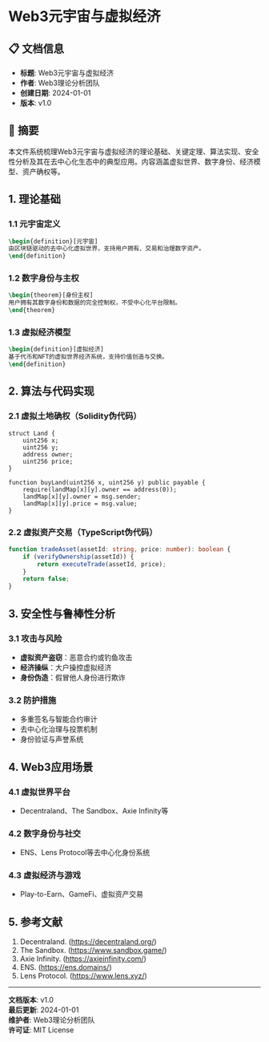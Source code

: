 # Web3元宇宙与虚拟经济

## 📋 文档信息

- **标题**: Web3元宇宙与虚拟经济
- **作者**: Web3理论分析团队
- **创建日期**: 2024-01-01
- **版本**: v1.0

## 📝 摘要

本文件系统梳理Web3元宇宙与虚拟经济的理论基础、关键定理、算法实现、安全性分析及其在去中心化生态中的典型应用。内容涵盖虚拟世界、数字身份、经济模型、资产确权等。

## 1. 理论基础

### 1.1 元宇宙定义

```latex
\begin{definition}[元宇宙]
由区块链驱动的去中心化虚拟世界，支持用户拥有、交易和治理数字资产。
\end{definition}
```

### 1.2 数字身份与主权

```latex
\begin{theorem}[身份主权]
用户拥有其数字身份和数据的完全控制权，不受中心化平台限制。
\end{theorem}
```

### 1.3 虚拟经济模型

```latex
\begin{definition}[虚拟经济]
基于代币和NFT的虚拟世界经济系统，支持价值创造与交换。
\end{definition}
```

## 2. 算法与代码实现

### 2.1 虚拟土地确权（Solidity伪代码）

```solidity
struct Land {
    uint256 x;
    uint256 y;
    address owner;
    uint256 price;
}

function buyLand(uint256 x, uint256 y) public payable {
    require(landMap[x][y].owner == address(0));
    landMap[x][y].owner = msg.sender;
    landMap[x][y].price = msg.value;
}
```

### 2.2 虚拟资产交易（TypeScript伪代码）

```typescript
function tradeAsset(assetId: string, price: number): boolean {
    if (verifyOwnership(assetId)) {
        return executeTrade(assetId, price);
    }
    return false;
}
```

## 3. 安全性与鲁棒性分析

### 3.1 攻击与风险

- **虚拟资产盗窃**：恶意合约或钓鱼攻击
- **经济操纵**：大户操控虚拟经济
- **身份伪造**：假冒他人身份进行欺诈

### 3.2 防护措施

- 多重签名与智能合约审计
- 去中心化治理与投票机制
- 身份验证与声誉系统

## 4. Web3应用场景

### 4.1 虚拟世界平台

- Decentraland、The Sandbox、Axie Infinity等

### 4.2 数字身份与社交

- ENS、Lens Protocol等去中心化身份系统

### 4.3 虚拟经济与游戏

- Play-to-Earn、GameFi、虚拟资产交易

## 5. 参考文献

1. Decentraland. (<https://decentraland.org/>)
2. The Sandbox. (<https://www.sandbox.game/>)
3. Axie Infinity. (<https://axieinfinity.com/>)
4. ENS. (<https://ens.domains/>)
5. Lens Protocol. (<https://www.lens.xyz/>)

---

**文档版本**: v1.0  
**最后更新**: 2024-01-01  
**维护者**: Web3理论分析团队  
**许可证**: MIT License
